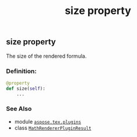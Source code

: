 ﻿---
title: size property
second_title: Aspose.TeX for Python via .NET API References
description: 
type: docs
weight: 110
url: /python-net/aspose.tex.plugins/mathrendererpluginresult/size/
is_root: false
---

## size property


The size of the rendered formula.
### Definition:
```python
@property
def size(self):
    ...
```

### See Also
* module [`aspose.tex.plugins`](../../)
* class [`MathRendererPluginResult`](/tex/python-net/aspose.tex.plugins/mathrendererpluginresult)
